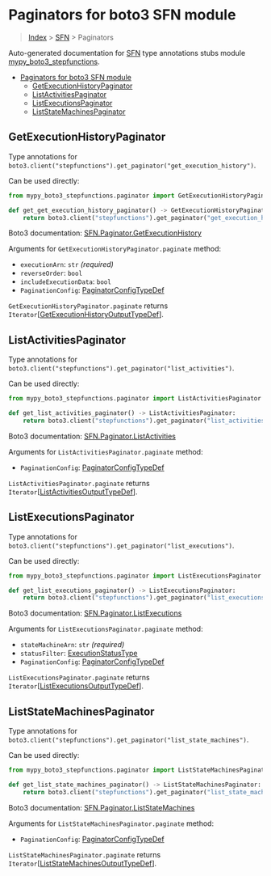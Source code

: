 # Paginators for boto3 SFN module

> [Index](..) > [SFN](.) > Paginators

Auto-generated documentation for
[SFN](https://boto3.amazonaws.com/v1/documentation/api/1.17.71/reference/services/stepfunctions.html#SFN)
type annotations stubs module
[mypy_boto3_stepfunctions](https://pypi.org/project/mypy-boto3-stepfunctions/).

- [Paginators for boto3 SFN module](#paginators-for-boto3-sfn-module)
  - [GetExecutionHistoryPaginator](#getexecutionhistorypaginator)
  - [ListActivitiesPaginator](#listactivitiespaginator)
  - [ListExecutionsPaginator](#listexecutionspaginator)
  - [ListStateMachinesPaginator](#liststatemachinespaginator)

## GetExecutionHistoryPaginator

Type annotations for
`boto3.client("stepfunctions").get_paginator("get_execution_history")`.

Can be used directly:

```python
from mypy_boto3_stepfunctions.paginator import GetExecutionHistoryPaginator

def get_get_execution_history_paginator() -> GetExecutionHistoryPaginator:
    return boto3.client("stepfunctions").get_paginator("get_execution_history")
```

Boto3 documentation:
[SFN.Paginator.GetExecutionHistory](https://boto3.amazonaws.com/v1/documentation/api/1.17.71/reference/services/stepfunctions.html#SFN.Paginator.GetExecutionHistory)

Arguments for `GetExecutionHistoryPaginator.paginate` method:

- `executionArn`: `str` *(required)*
- `reverseOrder`: `bool`
- `includeExecutionData`: `bool`
- `PaginationConfig`:
  [PaginatorConfigTypeDef](./type_defs.md#paginatorconfigtypedef)

`GetExecutionHistoryPaginator.paginate` returns
`Iterator`\[[GetExecutionHistoryOutputTypeDef](./type_defs.md#getexecutionhistoryoutputtypedef)\].

## ListActivitiesPaginator

Type annotations for
`boto3.client("stepfunctions").get_paginator("list_activities")`.

Can be used directly:

```python
from mypy_boto3_stepfunctions.paginator import ListActivitiesPaginator

def get_list_activities_paginator() -> ListActivitiesPaginator:
    return boto3.client("stepfunctions").get_paginator("list_activities")
```

Boto3 documentation:
[SFN.Paginator.ListActivities](https://boto3.amazonaws.com/v1/documentation/api/1.17.71/reference/services/stepfunctions.html#SFN.Paginator.ListActivities)

Arguments for `ListActivitiesPaginator.paginate` method:

- `PaginationConfig`:
  [PaginatorConfigTypeDef](./type_defs.md#paginatorconfigtypedef)

`ListActivitiesPaginator.paginate` returns
`Iterator`\[[ListActivitiesOutputTypeDef](./type_defs.md#listactivitiesoutputtypedef)\].

## ListExecutionsPaginator

Type annotations for
`boto3.client("stepfunctions").get_paginator("list_executions")`.

Can be used directly:

```python
from mypy_boto3_stepfunctions.paginator import ListExecutionsPaginator

def get_list_executions_paginator() -> ListExecutionsPaginator:
    return boto3.client("stepfunctions").get_paginator("list_executions")
```

Boto3 documentation:
[SFN.Paginator.ListExecutions](https://boto3.amazonaws.com/v1/documentation/api/1.17.71/reference/services/stepfunctions.html#SFN.Paginator.ListExecutions)

Arguments for `ListExecutionsPaginator.paginate` method:

- `stateMachineArn`: `str` *(required)*
- `statusFilter`: [ExecutionStatusType](./literals.md#executionstatustype)
- `PaginationConfig`:
  [PaginatorConfigTypeDef](./type_defs.md#paginatorconfigtypedef)

`ListExecutionsPaginator.paginate` returns
`Iterator`\[[ListExecutionsOutputTypeDef](./type_defs.md#listexecutionsoutputtypedef)\].

## ListStateMachinesPaginator

Type annotations for
`boto3.client("stepfunctions").get_paginator("list_state_machines")`.

Can be used directly:

```python
from mypy_boto3_stepfunctions.paginator import ListStateMachinesPaginator

def get_list_state_machines_paginator() -> ListStateMachinesPaginator:
    return boto3.client("stepfunctions").get_paginator("list_state_machines")
```

Boto3 documentation:
[SFN.Paginator.ListStateMachines](https://boto3.amazonaws.com/v1/documentation/api/1.17.71/reference/services/stepfunctions.html#SFN.Paginator.ListStateMachines)

Arguments for `ListStateMachinesPaginator.paginate` method:

- `PaginationConfig`:
  [PaginatorConfigTypeDef](./type_defs.md#paginatorconfigtypedef)

`ListStateMachinesPaginator.paginate` returns
`Iterator`\[[ListStateMachinesOutputTypeDef](./type_defs.md#liststatemachinesoutputtypedef)\].
